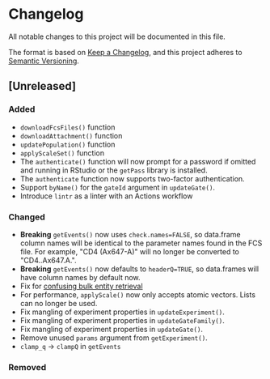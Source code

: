 # Changelog
All notable changes to this project will be documented in this file.

The format is based on [Keep a Changelog](https://keepachangelog.com/en/1.0.0/),
and this project adheres to [Semantic Versioning](https://semver.org/spec/v2.0.0.html).

## [Unreleased]

### Added
- `downloadFcsFiles()` function
- `downloadAttachment()` function
- `updatePopulation()` function
- `applyScaleSet()` function
- The `authenticate()` function will now prompt for a password if omitted and
  running in RStudio or the `getPass` library is installed.
- The `authenticate` function now supports two-factor authentication.
- Support `byName()` for the `gateId` argument in `updateGate()`.
- Introduce `lintr` as a linter with an Actions workflow

### Changed
- **Breaking** `getEvents()` now uses `check.names=FALSE`, so data.frame column
  names will be identical to the parameter names found in the FCS file. For
  example, "CD4 (Ax647-A)" will no longer be converted to "CD4..Ax647.A.".
- **Breaking** `getEvents()` now defaults to `headerQ=TRUE`, so data.frames will
  have column names by default now.
- Fix for [confusing bulk entity retrieval](https://github.com/primitybio/cellengine-r-toolkit/issues/48)
- For performance, `applyScale()` now only accepts atomic vectors. Lists can no
  longer be used.
- Fix mangling of experiment properties in `updateExperiment()`.
- Fix mangling of experiment properties in `updateGateFamily()`.
- Fix mangling of experiment properties in `updateGate()`.
- Remove unused `params` argument from `getExperiment()`.
- `clamp_q` -> `clampQ` in `getEvents`

### Removed
